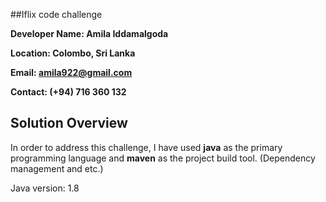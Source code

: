 ##Iflix code challenge

**Developer Name: Amila Iddamalgoda**

**Location: Colombo, Sri Lanka**

**Email: amila922@gmail.com**

**Contact: (+94) 716 360 132**

## Solution Overview
In order to address this challenge, I have used **java** as the primary programming language and **maven** as the project build tool. (Dependency management and etc.)

Java version: 1.8
